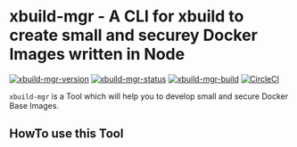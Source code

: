 # xbuild-mgr - A CLI for xbuild to create small and securey Docker Images written in Node

[![xbuild-mgr-version](https://img.shields.io/badge/Version-0.1.7-brightgreen.svg?style=flat)](https://www.npmjs.com/package/xbuild-mgr/v/0.1.7)
[![xbuild-mgr-status](https://img.shields.io/badge/Status-development%201-brightgreen.svg?style=flat)](https://github.com/x-company/xbuild-mgr#status)
[![xbuild-mgr-build](https://img.shields.io/badge/Builds-4-brightgreen.svg?style=flat)](https://github.com/x-company/xbuild-mgr#status)
[![CircleCI](https://circleci.com/gh/x-company/xbuild.svg?style=svg)](https://circleci.com/gh/x-company/xbuild)

`xbuild-mgr` is a Tool which will help you to develop small and secure Docker Base Images.

## HowTo use this Tool
